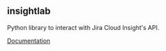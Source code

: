 ## insightlab

Python library to interact with Jira Cloud Insight's API.

[Documentation](html/index.html)